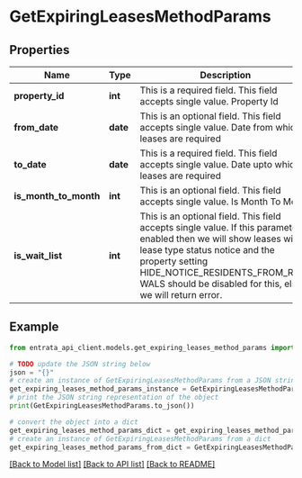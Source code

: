 # GetExpiringLeasesMethodParams


## Properties

Name | Type | Description | Notes
------------ | ------------- | ------------- | -------------
**property_id** | **int** | This is a required field. This field accepts single value. Property Id | 
**from_date** | **date** | This is an optional field. This field accepts single value. Date from which leases are required | [optional] 
**to_date** | **date** | This is a required field. This field accepts single value. Date upto which leases are required | 
**is_month_to_month** | **int** | This is an optional field. This field accepts single value. Is Month To Month | [optional] 
**is_wait_list** | **int** | This is an optional field. This field accepts single value. If this parameter is enabled then we will show leases with lease type status notice and the property setting HIDE_NOTICE_RESIDENTS_FROM_RENE WALS should be disabled for this, else we will return error. | [optional] 

## Example

```python
from entrata_api_client.models.get_expiring_leases_method_params import GetExpiringLeasesMethodParams

# TODO update the JSON string below
json = "{}"
# create an instance of GetExpiringLeasesMethodParams from a JSON string
get_expiring_leases_method_params_instance = GetExpiringLeasesMethodParams.from_json(json)
# print the JSON string representation of the object
print(GetExpiringLeasesMethodParams.to_json())

# convert the object into a dict
get_expiring_leases_method_params_dict = get_expiring_leases_method_params_instance.to_dict()
# create an instance of GetExpiringLeasesMethodParams from a dict
get_expiring_leases_method_params_from_dict = GetExpiringLeasesMethodParams.from_dict(get_expiring_leases_method_params_dict)
```
[[Back to Model list]](../README.md#documentation-for-models) [[Back to API list]](../README.md#documentation-for-api-endpoints) [[Back to README]](../README.md)


